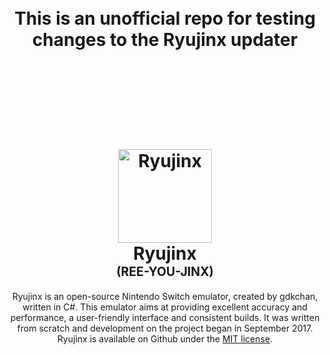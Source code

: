 
<h1 align="center">
  <br>
  <b>This is an unofficial repo for testing changes to the Ryujinx updater</b>
  <p align="center">
    <a href="https://github.com/Kurochi51/Ryujinx-Testing/actions/workflows/Release-testing.yml">
        <img src="https://github.com/Kurochi51/Ryujinx-Testing/actions/workflows/Release-testing.yml/badge.svg"
            alt="">
    </a>
  </p>
  <br>
  <br>
  <br>
  <a href="https://ryujinx.org/"><img src="https://i.imgur.com/WcCj6Rt.png" alt="Ryujinx" width="150"></a>
  <br>
  <b>Ryujinx</b>
  <br>
  <sub><sup><b>(REE-YOU-JINX)</b></sup></sub>
  <br>

</h1>

<p align="center">
       Ryujinx is an open-source Nintendo Switch emulator, created by gdkchan, written in C#.
       This emulator aims at providing excellent accuracy and performance, a user-friendly interface and consistent builds.
    It was written from scratch and development on the project began in September 2017. Ryujinx is available on Github under the <a href="https://github.com/Ryujinx/Ryujinx/blob/master/LICENSE.txt" target="_blank">MIT license</a>. <br />

</p>

<h5 align="center">

</h5>

